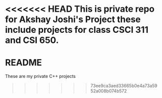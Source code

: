 <<<<<<< HEAD
This is private repo for Akshay Joshi's Project
these include projects for class CSCI 311
and CSI 650. 
=======
# README #
These are my private C++ projects
>>>>>>> 73ee9ca3aed33665b0e4a73a5952a008b074b572
